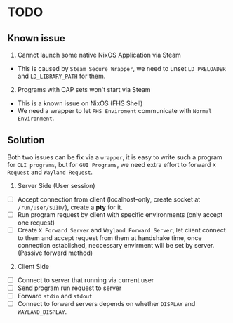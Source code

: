 # TODO
## Known issue
1. Cannot launch some native NixOS Application via Steam
* This is caused by `Steam Secure Wrapper`, we need to unset `LD_PRELOADER` and `LD_LIBRARY_PATH` for them.

2. Programs with CAP sets won't start via Steam
* This is a known issue on NixOS (FHS Shell)
* We need a wrapper to let `FHS Enviroment` communicate with `Normal Environment`.

## Solution
Both two issues can be fix via a `wrapper`, it is easy to write such a program for `CLI programs`, but for `GUI Programs`, we need extra effort to forward `X Request` and `Wayland Request`.

1. Server Side (User session)
- [ ] Accept connection from client (localhost-only, create socket at `/run/user/$UID/`), create a **pty** for it.
- [ ] Run program request by client with specific environments (only accept one request)
- [ ] Create `X Forward Server` and `Wayland Forward Server`, let client connect to them and accept request from them at handshake time, once connection established, neccessary envirment will be set by server. (Passive forward method)

2. Client Side 
- [ ] Connect to server that running via current user
- [ ] Send program run request to server
- [ ] Forward `stdin` and `stdout`
- [ ] Connect to forward servers depends on whether `DISPLAY` and `WAYLAND_DISPLAY`.